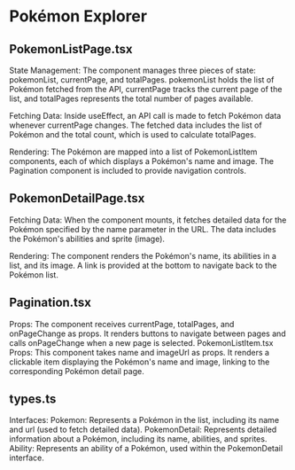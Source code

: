 # Pokémon Explorer

## PokemonListPage.tsx
State Management: The component manages three pieces of state: pokemonList, currentPage, and totalPages. pokemonList holds the list of Pokémon fetched from the API, currentPage tracks the current page of the list, and totalPages represents the total number of pages available.

Fetching Data: Inside useEffect, an API call is made to fetch Pokémon data whenever currentPage changes. The fetched data includes the list of Pokémon and the total count, which is used to calculate totalPages.

Rendering: The Pokémon are mapped into a list of PokemonListItem components, each of which displays a Pokémon's name and image. The Pagination component is included to provide navigation controls.

## PokemonDetailPage.tsx
Fetching Data: When the component mounts, it fetches detailed data for the Pokémon specified by the name parameter in the URL. The data includes the Pokémon's abilities and sprite (image).

Rendering: The component renders the Pokémon's name, its abilities in a list, and its image. A link is provided at the bottom to navigate back to the Pokémon list.

## Pagination.tsx
Props: The component receives currentPage, totalPages, and onPageChange as props. It renders buttons to navigate between pages and calls onPageChange when a new page is selected.
PokemonListItem.tsx
Props: This component takes name and imageUrl as props. It renders a clickable item displaying the Pokémon's name and image, linking to the corresponding Pokémon detail page.
## types.ts
Interfaces:
Pokemon: Represents a Pokémon in the list, including its name and url (used to fetch detailed data).
PokemonDetail: Represents detailed information about a Pokémon, including its name, abilities, and sprites.
Ability: Represents an ability of a Pokémon, used within the PokemonDetail interface.

